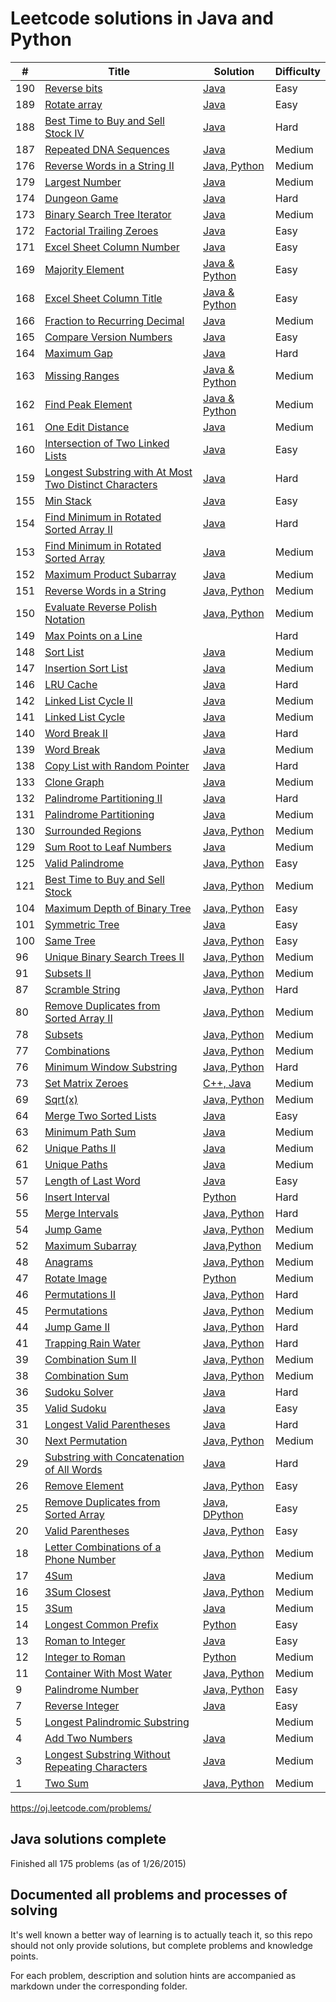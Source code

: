 Leetcode solutions in Java and Python
============

| # | Title | Solution | Difficulty |
|---| ----- | -------- | ---------- |
|190|[Reverse bits](https://oj.leetcode.com/problems/reverse-bits/)|[Java](./src/reverse_bits)|Easy
|189|[Rotate array](https://oj.leetcode.com/problems/rotate-array/)|[Java](./src/rotate_array)|Easy
|188|[Best Time to Buy and Sell Stock IV](https://oj.leetcode.com/problems/best-time-to-buy-and-sell-stock-iv/)| [Java](./src/best_time_to_buy_and_sell_stock_iv)|Hard|
|187|[Repeated DNA Sequences](https://oj.leetcode.com/problems/repeated-dna-sequences/)| [Java](./src/repeated_DNA_sequences)|Medium|
|176|[Reverse Words in a String II](https://oj.leetcode.com/problems/reverse-words-in-a-string-ii/)| [Java, Python](./src/reverseWordsInString)|Medium|
|179|[Largest Number](https://oj.leetcode.com/problems/largest-number/) | [Java](./src/largest_number)|Medium|
|174|[Dungeon Game](https://oj.leetcode.com/problems/dungeon-game/) | [Java](./src/dungeon_game)|Hard|
|173|[Binary Search Tree Iterator](https://oj.leetcode.com/problems/binary-search-tree-iterator/) | [Java](./src/binary_search_tree_iterator)|Medium|
|172|[Factorial Trailing Zeroes](https://oj.leetcode.com/problems/factorial-trailing-zeroes/) | [Java](./src/factorial_trailing_zeroes)|Easy|
|171|[Excel Sheet Column Number](https://oj.leetcode.com/problems/excel-sheet-column-number/) | [Java](./src/excel_sheet_column_number)|Easy|
|169|[Majority Element](https://oj.leetcode.com/problems/majority-element/) | [Java & Python](./src/majority_element)|Easy|
|168|[Excel Sheet Column Title](https://oj.leetcode.com/problems/excel-sheet-column-title/) | [Java & Python](./src/excel_sheet_column_title)|Easy|
|166|[Fraction to Recurring Decimal](https://oj.leetcode.com/problems/fraction-to-recurring-decimal/) | [Java](./src/fraction_to_recurring_decimal)|Medium|
|165|[Compare Version Numbers](https://oj.leetcode.com/problems/compare-version-numbers/)|[Java](./src/compare_version_number)|Easy|
|164|[Maximum Gap](https://oj.leetcode.com/problems/maximum-gap/)|[Java](./src/maximum_gap)|Hard|
|163|[Missing Ranges](https://oj.leetcode.com/problems/missing-ranges/)|[Java & Python](./src/missingRanges)|Medium|
|162|[Find Peak Element](https://oj.leetcode.com/problems/find-peak-element/) | [Java & Python](./src/find_peak_element)|Medium|
|161|[One Edit Distance](https://oj.leetcode.com/problems/one-edit-distance/)| [Java](./src/one_edit_distance)|Medium|
|160|[Intersection of Two Linked Lists](https://oj.leetcode.com/problems/intersection-of-two-linked-lists/) | [Java](./src/intersection_of_two_linked_lists)|Easy|
|159|[Longest Substring with At Most Two Distinct Characters](https://oj.leetcode.com/problems/longest-substring-with-at-most-two-distinct-characters/)| [Java](./src/longestSubstringWith2UniqueChars)|Hard|
|155|[Min Stack](https://oj.leetcode.com/problems/min-stack/)| [Java](./src/min_stack)|Easy|
|154|[Find Minimum in Rotated Sorted Array II](https://oj.leetcode.com/problems/find-minimum-in-rotated-sorted-array-ii/)| [Java](./src/find_minimum_in_rotated_sorted_array)|Hard|
|153|[Find Minimum in Rotated Sorted Array](https://oj.leetcode.com/problems/find-minimum-in-rotated-sorted-array/)| [Java](./src/find_minimum_in_rotated_sorted_array)|Medium|
|152|[Maximum Product Subarray](https://oj.leetcode.com/problems/maximum-product-subarray/)| [Java](./src/maximumProductSubarray/maximumProductSubarray.cpp)|Medium|
|151|[Reverse Words in a String](https://oj.leetcode.com/problems/reverse-words-in-a-string/)| [Java, Python](./src/reverseWordsInString)|Medium|
|150|[Evaluate Reverse Polish Notation](https://oj.leetcode.com/problems/evaluate-reverse-polish-notation/)| [Java, Python](./src/evaluateReversePolish)|Medium|
|149|[Max Points on a Line](https://oj.leetcode.com/problems/max-points-on-a-line/)| [](./src/maxPointsOnALine/maxPointsOnALine.cpp)|Hard|
|148|[Sort List](https://oj.leetcode.com/problems/sort-list/)| [Java](./src/sortList/sortList.cpp)|Medium|
|147|[Insertion Sort List](https://oj.leetcode.com/problems/insertion-sort-list/)| [Java](./src/insertionSortList)|Medium|
|146|[LRU Cache](https://oj.leetcode.com/problems/lru-cache/)| [Java](./src/LRUCache)|Hard|
|142|[Linked List Cycle II](https://oj.leetcode.com/problems/linked-list-cycle-ii/)| [Java](./src/linkedListCycleII)|Medium|
|141|[Linked List Cycle](https://oj.leetcode.com/problems/linked-list-cycle/)| [Java](./src/linkedListCycle)|Medium|
|140|[Word Break II](https://oj.leetcode.com/problems/word-break-ii/)| [Java](./src/wordBreakII)|Hard|
|139|[Word Break](https://oj.leetcode.com/problems/word-break/)| [Java](./src/wordBreak)|Medium|
|138|[Copy List with Random Pointer](https://oj.leetcode.com/problems/copy-list-with-random-pointer/)| [Java](./src/copyListWithRandomPointer)|Hard|
|133|[Clone Graph](https://oj.leetcode.com/problems/clone-graph/)| [Java](./src/cloneGraph)|Medium|
|132|[Palindrome Partitioning II](https://oj.leetcode.com/problems/palindrome-partitioning-ii/)| [Java](./src/palindromePartitionII)|Hard|
|131|[Palindrome Partitioning](https://oj.leetcode.com/problems/palindrome-partitioning/)| [Java](./src/palindromePartition)|Medium|
|130|[Surrounded Regions](https://oj.leetcode.com/problems/surrounded-regions/)| [Java, Python](./src/surroundedRegions)|Medium|
|129|[Sum Root to Leaf Numbers](https://oj.leetcode.com/problems/sum-root-to-leaf-numbers/)| [Java](./src/sumRootToLeaf)|Medium|
|125|[Valid Palindrome](https://oj.leetcode.com/problems/valid-palindrome/)| [Java, Python](./src/validPalindrome)|Easy|
|121|[Best Time to Buy and Sell Stock](https://oj.leetcode.com/problems/best-time-to-buy-and-sell-stock/)| [Java, Python](./src/stock1)|Medium|
|104|[Maximum Depth of Binary Tree](https://oj.leetcode.com/problems/maximum-depth-of-binary-tree/)| [Java, Python](./src/max)|Easy|
|101|[Symmetric Tree](https://oj.leetcode.com/problems/symmetric-tree/)| [Java](./src/symmetricTree)|Easy|
|100|[Same Tree](https://oj.leetcode.com/problems/same-tree/)| [Java, Python](./src/sameTree)|Easy|
|96|[Unique Binary Search Trees II](https://oj.leetcode.com/problems/unique-binary-search-trees-ii/)| [Java, Python](./src/uniqueBST2)|Medium|
|91|[Subsets II](https://oj.leetcode.com/problems/subsets-ii/)| [Java, Python](./src/subset)|Medium|
|87|[Scramble String](https://oj.leetcode.com/problems/scramble-string/)| [Java, Python](./src/scrambleString)|Hard|
|80|[Remove Duplicates from Sorted Array II](https://oj.leetcode.com/problems/remove-duplicates-from-sorted-array-ii/)| [Java, Python](./src/remove_duplicates_from_sorted_array_ii)|Medium|
|78|[Subsets](https://oj.leetcode.com/problems/subsets/)| [Java, Python](./src/subset)|Medium|
|77|[Combinations](https://oj.leetcode.com/problems/combinations/)| [Java, Python](./src/combination)|Medium|
|76|[Minimum Window Substring](https://oj.leetcode.com/problems/minimum-window-substring/)| [Java, Python](./src/minWindowSubstring)|Hard|
|73|[Set Matrix Zeroes](https://oj.leetcode.com/problems/set-matrix-zeroes/)| [C++, Java](./src/setMatrixZero)|Medium|
|69|[Sqrt(x)](https://oj.leetcode.com/problems/sqrtx/)| [Java, Python](./src/squareRoot)|Medium|
|64|[Merge Two Sorted Lists](https://oj.leetcode.com/problems/merge-two-sorted-lists/)| [Java](./src/merge2Sorted)|Easy|
|63|[Minimum Path Sum](https://oj.leetcode.com/problems/minimum-path-sum/)| [Java](./src/minPathSum)|Medium|
|62|[Unique Paths II](https://oj.leetcode.com/problems/unique-paths-ii/)| [Java](./src/uniquePathsII)|Medium|
|61|[Unique Paths](https://oj.leetcode.com/problems/unique-paths/)| [Java](./src/uniquePaths)|Medium|
|57|[Length of Last Word](https://oj.leetcode.com/problems/length-of-last-word/)| [Java](./src/lengthOfLastWord/lengthOfLastWord.cpp)|Easy|
|56|[Insert Interval](https://oj.leetcode.com/problems/insert-interval/)| [Python](./src/insertInterval)|Hard|
|55|[Merge Intervals](https://oj.leetcode.com/problems/merge-intervals/)| [Java, Python](./src/mergeIntervals)|Hard|
|54|[Jump Game](https://oj.leetcode.com/problems/jump-game/)| [Java, Python](./src/jumpGame)|Medium|
|52|[Maximum Subarray](https://oj.leetcode.com/problems/maximum-subarray/)| [Java,Python](./src/maxSubArray)|Medium|
|48|[Anagrams](https://oj.leetcode.com/problems/anagrams/)| [Java, Python](./src/anagram)|Medium|
|47|[Rotate Image](https://oj.leetcode.com/problems/rotate-image/)| [Python](./src/rotateImage)|Medium|
|46|[Permutations II](https://oj.leetcode.com/problems/permutations-ii/)| [Java, Python](./src/permutations)|Hard|
|45|[Permutations](https://oj.leetcode.com/problems/permutations/)| [Java, Python](./src/permutations)|Medium|
|44|[Jump Game II](https://oj.leetcode.com/problems/jump-game-ii/)| [Java, Python](./src/jumpGameII)|Hard|
|41|[Trapping Rain Water](https://oj.leetcode.com/problems/trapping-rain-water/)| [Java, Python](./src/trappingRainWater)|Hard|
|39|[Combination Sum II](https://oj.leetcode.com/problems/combination-sum-ii/)| [Java, Python](./src/combinationSumII)|Medium|
|38|[Combination Sum](https://oj.leetcode.com/problems/combination-sum/)| [Java, Python](./src/combinationSum)|Medium|
|36|[Sudoku Solver](https://oj.leetcode.com/problems/sudoku-solver/)| [Java](./src/sudokuSolver)|Hard|
|35|[Valid Sudoku](https://oj.leetcode.com/problems/valid-sudoku/)| [Java](./src/isValidSudoku)|Easy|
|31|[Longest Valid Parentheses](https://oj.leetcode.com/problems/longest-valid-parentheses/)| [Java](./src/longestValidParentheses)|Hard|
|30|[Next Permutation](https://oj.leetcode.com/problems/next-permutation/)| [Java, Python](./src/nextPermutation)|Medium|
|29|[Substring with Concatenation of All Words](https://oj.leetcode.com/problems/substring-with-concatenation-of-all-words/)|[Java](./src/substringWithCatAllWords)|Hard|
|26|[Remove Element](https://oj.leetcode.com/problems/remove-element/)| [Java, Python](./src/removeElement)|Easy|
|25|[Remove Duplicates from Sorted Array](https://oj.leetcode.com/problems/remove-duplicates-from-sorted-array/)| [Java, DPython](./src/remote_duplicate_from_sorted_array)|Easy|
|20|[Valid Parentheses](https://oj.leetcode.com/problems/valid-parentheses/)| [Java, Python](./src/valid_parentheses)|Easy|
|18|[Letter Combinations of a Phone Number](https://oj.leetcode.com/problems/letter-combinations-of-a-phone-number/)| [Java, Python](./src/letterCombinationsPhoneNumber)|Medium|
|17|[4Sum](https://oj.leetcode.com/problems/4sum/)| [Java](./src/4sum)|Medium|
|16|[3Sum Closest](https://oj.leetcode.com/problems/3sum-closest/)| [Java, Python](./src/3SumClosest)|Medium|
|15|[3Sum](https://oj.leetcode.com/problems/3sum/)| [Java](./src/3Sum)|Medium|
|14|[Longest Common Prefix](https://oj.leetcode.com/problems/longest-common-prefix/)| [Python](./src/longestCommonPrefix)|Easy|
|13|[Roman to Integer](https://oj.leetcode.com/problems/roman-to-integer/)| [Java](./src/romanToInt)|Easy|
|12|[Integer to Roman](https://oj.leetcode.com/problems/integer-to-roman/)| [Python](./src/integerToRoman)|Medium|
|11|[Container With Most Water](https://oj.leetcode.com/problems/container-with-most-water/)| [Java, Python](./src/containerWithMostWater)|Medium|
|9|[Palindrome Number](https://oj.leetcode.com/problems/palindrome-number/)| [Java, Python](./src/palindromeNumber)|Easy|
|7|[Reverse Integer](https://oj.leetcode.com/problems/reverse-integer/)| [Java](./src/reverseInteger)|Easy|
|5|[Longest Palindromic Substring](https://oj.leetcode.com/problems/longest-palindromic-substring/)| [](./src/longestPalindromicSubstring/longestPalindromicSubstring.cpp)|Medium|
|4|[Add Two Numbers](https://oj.leetcode.com/problems/add-two-numbers/)| [Java](./src/addTwoNumbers)|Medium|
|3|[Longest Substring Without Repeating Characters](https://oj.leetcode.com/problems/longest-substring-without-repeating-characters/)| [Java](./src/longestSubstringWithoutRepeatingCharacters)|Medium|
|1|[Two Sum](https://oj.leetcode.com/problems/two-sum/)| [Java, Python](./src/twoSum)|Medium|

https://oj.leetcode.com/problems/

Java solutions complete
-----
Finished all 175 problems (as of 1/26/2015)

Documented all problems and processes of solving
--------

It's well known a better way of learning is to actually teach it, so this repo should not only provide solutions, but complete problems and knowledge points. 

For each problem, description and solution hints are accompanied as markdown under the corresponding folder.


